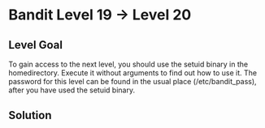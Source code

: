 # Bandit Level 19 → Level 20
## Level Goal
To gain access to the next level, you should use the setuid binary in the homedirectory. Execute it without arguments to find out 
how to use it. The password for this level can be found in the usual place (/etc/bandit_pass), after you have used the setuid 
binary.

## Solution
```

```
